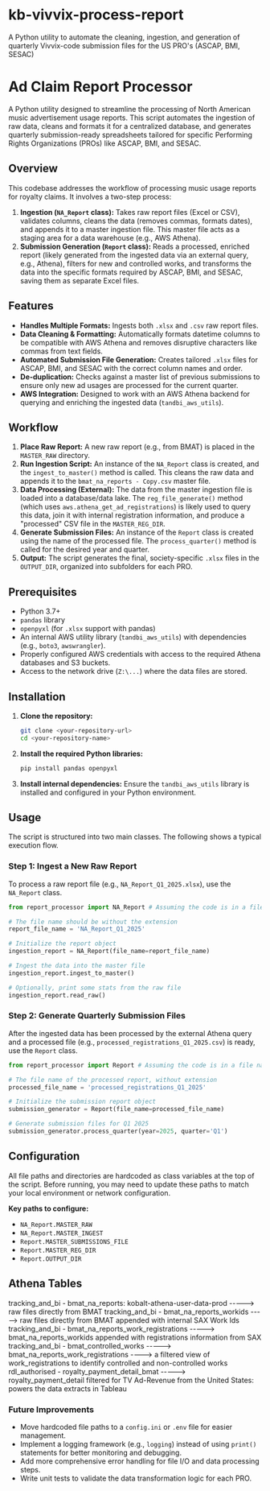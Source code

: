 # kb-vivvix-process-report
A Python utility to automate the cleaning, ingestion, and generation of quarterly Vivvix-code submission files for the US PRO's (ASCAP, BMI, SESAC)

# Ad Claim Report Processor

A Python utility designed to streamline the processing of North American music advertisement usage reports. This script automates the ingestion of raw data, cleans and formats it for a centralized database, and generates quarterly submission-ready spreadsheets tailored for specific Performing Rights Organizations (PROs) like ASCAP, BMI, and SESAC.

## Overview

This codebase addresses the workflow of processing music usage reports for royalty claims. It involves a two-step process:

1.  **Ingestion (`NA_Report` class):** Takes raw report files (Excel or CSV), validates columns, cleans the data (removes commas, formats dates), and appends it to a master ingestion file. This master file acts as a staging area for a data warehouse (e.g., AWS Athena).
2.  **Submission Generation (`Report` class):** Reads a processed, enriched report (likely generated from the ingested data via an external query, e.g., Athena), filters for new and controlled works, and transforms the data into the specific formats required by ASCAP, BMI, and SESAC, saving them as separate Excel files.

## Features

-   **Handles Multiple Formats:** Ingests both `.xlsx` and `.csv` raw report files.
-   **Data Cleaning & Formatting:** Automatically formats datetime columns to be compatible with AWS Athena and removes disruptive characters like commas from text fields.
-   **Automated Submission File Generation:** Creates tailored `.xlsx` files for ASCAP, BMI, and SESAC with the correct column names and order.
-   **De-duplication:** Checks against a master list of previous submissions to ensure only new ad usages are processed for the current quarter.
-   **AWS Integration:** Designed to work with an AWS Athena backend for querying and enriching the ingested data (`tandbi_aws_utils`).

## Workflow

1.  **Place Raw Report:** A new raw report (e.g., from BMAT) is placed in the `MASTER_RAW` directory.
2.  **Run Ingestion Script:** An instance of the `NA_Report` class is created, and the `ingest_to_master()` method is called. This cleans the raw data and appends it to the `bmat_na_reports - Copy.csv` master file.
3.  **Data Processing (External):** The data from the master ingestion file is loaded into a database/data lake. The `reg_file_generate()` method (which uses `aws.athena_get_ad_registrations`) is likely used to query this data, join it with internal registration information, and produce a "processed" CSV file in the `MASTER_REG_DIR`.
4.  **Generate Submission Files:** An instance of the `Report` class is created using the name of the processed file. The `process_quarter()` method is called for the desired year and quarter.
5.  **Output:** The script generates the final, society-specific `.xlsx` files in the `OUTPUT_DIR`, organized into subfolders for each PRO.

## Prerequisites

-   Python 3.7+
-   `pandas` library
-   `openpyxl` (for `.xlsx` support with pandas)
-   An internal AWS utility library (`tandbi_aws_utils`) with dependencies (e.g., `boto3`, `awswrangler`).
-   Properly configured AWS credentials with access to the required Athena databases and S3 buckets.
-   Access to the network drive (`Z:\...`) where the data files are stored.

## Installation

1.  **Clone the repository:**
    ```bash
    git clone <your-repository-url>
    cd <your-repository-name>
    ```

2.  **Install the required Python libraries:**
    ```bash
    pip install pandas openpyxl
    ```

3.  **Install internal dependencies:**
    Ensure the `tandbi_aws_utils` library is installed and configured in your Python environment.

## Usage

The script is structured into two main classes. The following shows a typical execution flow.

### Step 1: Ingest a New Raw Report

To process a raw report file (e.g., `NA_Report_Q1_2025.xlsx`), use the `NA_Report` class.

```python
from report_processor import NA_Report # Assuming the code is in a file named report_processor.py

# The file name should be without the extension
report_file_name = 'NA_Report_Q1_2025'

# Initialize the report object
ingestion_report = NA_Report(file_name=report_file_name)

# Ingest the data into the master file
ingestion_report.ingest_to_master()

# Optionally, print some stats from the raw file
ingestion_report.read_raw()
```

### Step 2: Generate Quarterly Submission Files

After the ingested data has been processed by the external Athena query and a processed file (e.g., `processed_registrations_Q1_2025.csv`) is ready, use the `Report` class.

```python
from report_processor import Report # Assuming the code is in a file named report_processor.py

# The file name of the processed report, without extension
processed_file_name = 'processed_registrations_Q1_2025'

# Initialize the submission report object
submission_generator = Report(file_name=processed_file_name)

# Generate submission files for Q1 2025
submission_generator.process_quarter(year=2025, quarter='Q1')
```

## Configuration

All file paths and directories are hardcoded as class variables at the top of the script. Before running, you may need to update these paths to match your local environment or network configuration.

**Key paths to configure:**

-   `NA_Report.MASTER_RAW`
-   `NA_Report.MASTER_INGEST`
-   `Report.MASTER_SUBMISSIONS_FILE`
-   `Report.MASTER_REG_DIR`
-   `Report.OUTPUT_DIR`

## Athena Tables

tracking_and_bi - bmat_na_reports: kobalt-athena-user-data-prod -----> raw files directly from BMAT
tracking_and_bi - bmat_na_reports_workids -----> raw files directly from BMAT appended with internal SAX Work Ids 
tracking_and_bi - bmat_na_reports_work_registrations -----> bmat_na_reports_workids appended with registrations information from SAX
tracking_and_bi - bmat_controlled_works -----> bmat_na_reports_work_registrations ----> a filtered view of work_registrations to identify controlled and non-controlled works
rdl_authorised - royalty_payment_detail_bmat -----> royalty_payment_detail filtered for TV Ad-Revenue from the United States: powers the data extracts in Tableau

### Future Improvements

-   Move hardcoded file paths to a `config.ini` or `.env` file for easier management.
-   Implement a logging framework (e.g., `logging`) instead of using `print()` statements for better monitoring and debugging.
-   Add more comprehensive error handling for file I/O and data processing steps.
-   Write unit tests to validate the data transformation logic for each PRO.
